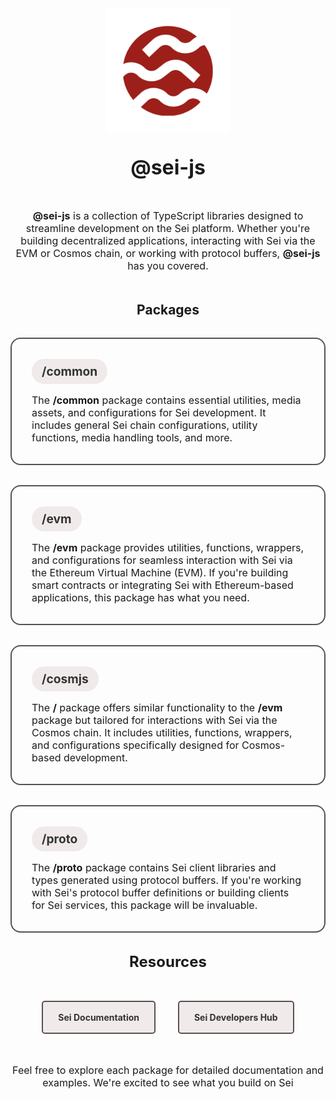 <div  style="display: flex; flex-direction: column; align-items: center; gap: 2rem;">
<div align="center">
  <img src="https://raw.githubusercontent.com/cosmos/chain-registry/master/sei/images/sei.png" alt="SEI Logo" width="200">
</div>

<h1 style="margin: 0;text-align: center;font-size: 2rem;"><b>@sei-js</b></h1>

<p style="max-width: 620px; text-align: center; font-size: 1rem;"><b>@sei-js</b> is a collection of TypeScript libraries designed to streamline development on the Sei platform. Whether you're building decentralized applications, interacting with Sei via the EVM or Cosmos chain, or working with protocol buffers, <b>@sei-js</b> has you covered.</p>

<h2 align="center" style="margin: 0; padding: 0;">Packages</h2>

<div style="display: flex; flex-direction: column; align-items: center; gap: 2rem;">

  <div style="max-width: 620px; border: solid 2px rgb(88, 81, 79); border-radius: 1rem; display: flex; flex-direction: column; padding: 2rem; gap: 1rem;">
    <h3 style="margin: 0; padding: 0.5rem 1rem; background-color: #f0eaea; color: #333333; border-radius: 2.5rem; width: fit-content; font-size: 1.2rem;">/common</h3>
    <p style="margin: 0; font-size: 1rem;">The <strong>/common</strong> package contains essential utilities, media assets, and configurations for Sei development. It includes general Sei chain configurations, utility functions, media handling tools, and more.</p>
  </div>

  <div style="max-width: 620px; border: solid 2px rgb(88, 81, 79); border-radius: 1rem; display: flex; flex-direction: column; padding: 2rem; gap: 1rem;">
    <h3 style="margin: 0; padding: 0.5rem 1rem; background-color: #f0eaea; color: #333333; border-radius: 2.5rem; width: fit-content; font-size: 1.2rem;">/evm</h3>
    <p style="margin: 0; font-size: 1rem;">The <strong>/evm</strong> package provides utilities, functions, wrappers, and configurations for seamless interaction with Sei via the Ethereum Virtual Machine (EVM). If you're building smart contracts or integrating Sei with Ethereum-based applications, this package has what you need.</p>
  </div>

  <div style="max-width: 620px; border: solid 2px rgb(88, 81, 79); border-radius: 1rem; display: flex; flex-direction: column; padding: 2rem; gap: 1rem;">
    <h3 style="margin: 0; padding: 0.5rem 1rem; background-color: #f0eaea; color: #333333; border-radius: 2.5rem; width: fit-content; font-size: 1.2rem;">/cosmjs</h3>
    <p style="margin: 0; font-size: 1rem;">The <strong>/</strong> package offers similar functionality to the <strong>/evm</strong> package but tailored for interactions with Sei via the Cosmos chain. It includes utilities, functions, wrappers, and configurations specifically designed for Cosmos-based development.</p>
  </div>

  <div style="max-width: 620px; border: solid 2px rgb(88, 81, 79); border-radius: 1rem; display: flex; flex-direction: column; padding: 2rem; gap: 1rem;">
    <h3 style="margin: 0; padding: 0.5rem 1rem; background-color: #f0eaea; color: #333333; border-radius: 2.5rem; width: fit-content; font-size: 1.2rem;">/proto</h3>
    <p style="margin: 0; font-size: 1rem;">The <strong>/proto</strong> package contains Sei client libraries and types generated using protocol buffers. If you're working with Sei's protocol buffer definitions or building clients for Sei services, this package will be invaluable.</p>
  </div>

</div>

<h2 align="center" style="margin: 0;font-size: 1.5rem;">Resources</h2>

<div align="center" style="margin: 0;">
  <a href="https://docs.sei.io" style="background-color: #f0eaea; color: #333333; display: inline-block; text-decoration: none; padding: 1rem 1.5rem; border: 2px solid rgb(88, 81, 79); border-radius: 5px; margin: 1rem; font-weight: bold;">Sei Documentation</a>
  <a href="https://www.sei.io/developers" style="background-color: #f0eaea; color: #333333; display: inline-block; text-decoration: none; padding: 1rem 1.5rem; border: 2px solid rgb(88, 81, 79); border-radius: 5px; margin: 1rem; font-weight: bold;">Sei Developers Hub</a>
</div>


<p style="margin: 0; text-align: center; font-size: 1rem;">Feel free to explore each package for detailed documentation and examples. We're excited to see what you build on Sei</p>

</div>
